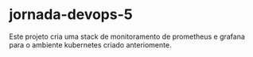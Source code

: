# jornada-devops-5
Este projeto cria uma stack de monitoramento de prometheus e grafana para o ambiente kubernetes criado anteriomente.
